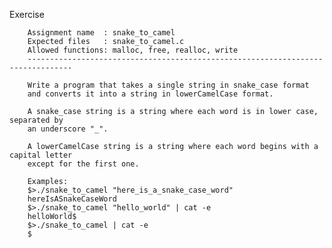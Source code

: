 Exercise

        Assignment name  : snake_to_camel
        Expected files   : snake_to_camel.c
        Allowed functions: malloc, free, realloc, write
        --------------------------------------------------------------------------------

        Write a program that takes a single string in snake_case format
        and converts it into a string in lowerCamelCase format.

        A snake_case string is a string where each word is in lower case, separated by
        an underscore "_".

        A lowerCamelCase string is a string where each word begins with a capital letter
        except for the first one.

        Examples:
        $>./snake_to_camel "here_is_a_snake_case_word"
        hereIsASnakeCaseWord
        $>./snake_to_camel "hello_world" | cat -e
        helloWorld$
        $>./snake_to_camel | cat -e
        $